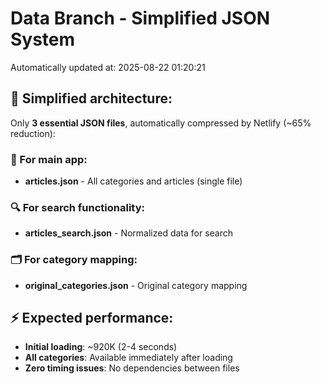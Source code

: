 # Data Branch - Simplified JSON System
Automatically updated at: 2025-08-22 01:20:21

## 🎯 Simplified architecture:
Only **3 essential JSON files**, automatically compressed by Netlify (~65% reduction):

### 📱 For main app:
- **articles.json** - All categories and articles (single file)

### 🔍 For search functionality:
- **articles_search.json** - Normalized data for search

### 🗂️ For category mapping:
- **original_categories.json** - Original category mapping

## ⚡ Expected performance:
- **Initial loading**: ~920K (2-4 seconds)
- **All categories**: Available immediately after loading
- **Zero timing issues**: No dependencies between files
